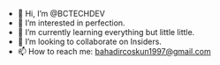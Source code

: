 - 👋 Hi, I’m @BCTECHDEV
- 👀 I’m interested in perfection.
- 🌱 I’m currently learning everything but little little.
- 💞️ I’m looking to collaborate on Insiders.
- 📫 How to reach me: bahadircoskun1997@gmail.com


<!---
BCxTECHS/BCxTECHS is a ✨ special ✨ repository because its `README.md` (this file) appears on your GitHub profile.
You can click the Preview link to take a look at your changes.
--->

